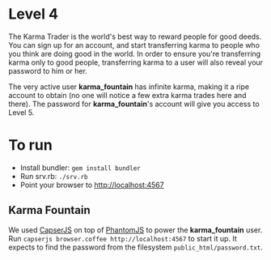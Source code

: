 # Level 4

The Karma Trader is the world's best way to reward people for good deeds. You
can sign up for an account, and start transferring karma to people who you
think are doing good in the world. In order to ensure you're transferring karma
only to good people, transferring karma to a user will also reveal your
password to him or her.

The very active user **karma_fountain** has infinite karma, making it a ripe
account to obtain (no one will notice a few extra karma trades here and there).
The password for **karma_fountain**'s account will give you access to Level 5.

# To run

- Install bundler: `gem install bundler`
- Run srv.rb: `./srv.rb`
- Point your browser to [http://localhost:4567](http://localhost:4567)

## Karma Fountain

We used [CapserJS](http://casperjs.org/) on top of
[PhantomJS](http://phantomjs.org/) to power the **karma_fountain** user. Run
`capserjs browser.coffee http://localhost:4567` to start it up. It expects to
find the password from the filesystem `public_html/password.txt`.
